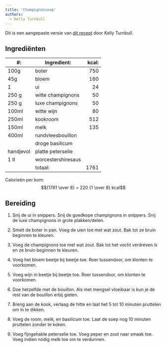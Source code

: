 ```yaml
---
title: 'Champignonsoep'
authors:
  - Kelly Turnbull
---
```


Dit is een aangepaste versie van [dit recept](https://coelasquid.tumblr.com/post/12880718110/as-long-as-were-sharing-recipes-this-is-my) door Kelly Turnbull.

## Ingrediënten

| #:        | Ingredient:        | kcal: |
| --------- | ------------------ | ----: |
| 100g      | boter              |   750 |
| 45g       | bloem              |   160 |
| 1         | ui                 |    24 |
| 250 g     | witte champignons  |    50 |
| 250 g     | luxe champignons   |    50 |
| 100ml     | witte wijn         |    80 |
| 250ml     | kookroom           |   512 |
| 150ml     | melk               |   135 |
| 400ml     | rundvleesbouillon  |       |
|           | droge basilicum    |       |
| handjevol | platte peterselie  |       |
| 1 tl      | worcestershiresaus |       |
|           | totaal:            |  1761 |

Calorieën per kom: $${1761 \over 8} = 220 {1 \over 8} kcal$$

## Bereiding

1. Snij de ui in snippers. Snij de goedkope champignons in snippers. Snij de luxe champignons in grote plakken/delen.

1. Smelt de boter in pan. Voeg de uien toe met wat zout. Bak tot ze bruin beginnen te kleuren.

1. Voeg de champignons toe met wat zout. Bak tot het vocht verdreven is en ze bruin beginnen te kleuren.

1. Voeg het bloem beetje bij beetje toe. Roer tussendoor, om klonten te voorkomen.

1. Voeg wijn in beetje bij beetje toe. Roer tussendoor, om klonten te voorkomen.

1. Doe hetzelfde met de bouillon. Als met mengsel vloeibaar is kun je de rest van de bouillon erbij gieten.

1. Breng aan de kook, verlaag de hitte en laat het 5 tot 10 minuten pruttelen om in te dikken.

1. Voeg de room, melk, en basilicum toe. Laat de soep nog 10 minuten pruttelen zonder te koken.

1. Voeg fijngehakte peterselie toe. Voeg peper en zout naar smaak toe. Voeg indien nodig melk toe om te verdunnen.
